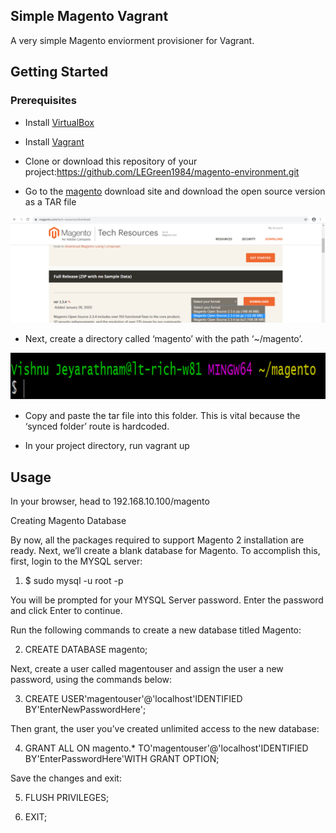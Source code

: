 ## Simple Magento Vagrant

A very simple Magento enviorment provisioner for Vagrant.

## Getting Started

### Prerequisites

- Install [VirtualBox](https://www.virtualbox.org/wiki/Downloads)
- Install [Vagrant](https://www.vagrantup.com/)
- Clone or download this repository of your project:https://github.com/LEGreen1984/magento-environment.git

- Go to the [magento](https://magento.com/tech-resources/download) download site and download the open source version as a TAR file

<img src='magento.png'>

- Next, create a directory called ‘magento’ with the path ‘~/magento’.

<img src='path.png'>

- Copy and paste the tar file into this folder. This is vital because the ‘synced folder’ route is hardcoded.

- In your project directory, run vagrant up


## Usage 

In your browser, head to 192.168.10.100/magento

Creating Magento Database

By now, all the packages required to support Magento 2 installation are ready. Next, we’ll create a blank database for Magento. To accomplish this, first, login to the MYSQL server:

1.	$ sudo mysql -u root -p

You will be prompted for your MYSQL Server password. Enter the password and click Enter to continue.

Run the following commands to create a new database titled Magento:

2.	CREATE DATABASE  magento;

Next, create a user called magentouser and assign the user a new password, using the commands below:

3.	CREATE USER'magentouser'@'localhost'IDENTIFIED BY'EnterNewPasswordHere';

Then grant, the user you’ve created unlimited access to the new database:

4.	GRANT ALL ON magento.* TO'magentouser'@'localhost'IDENTIFIED BY'EnterPasswordHere'WITH GRANT OPTION;

Save the changes and exit:

5.	FLUSH PRIVILEGES;


6.	EXIT;
